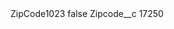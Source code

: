 <?xml version="1.0" encoding="UTF-8"?>
<CustomMetadata xmlns="http://soap.sforce.com/2006/04/metadata" xmlns:xsi="http://www.w3.org/2001/XMLSchema-instance" xmlns:xsd="http://www.w3.org/2001/XMLSchema">
    <label>ZipCode1023</label>
    <protected>false</protected>
    <values>
        <field>Zipcode__c</field>
        <value xsi:type="xsd:string">17250</value>
    </values>
</CustomMetadata>
